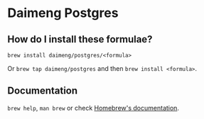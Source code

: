 # Daimeng Postgres

## How do I install these formulae?
`brew install daimeng/postgres/<formula>`

Or `brew tap daimeng/postgres` and then `brew install <formula>`.

## Documentation
`brew help`, `man brew` or check [Homebrew's documentation](https://docs.brew.sh).
